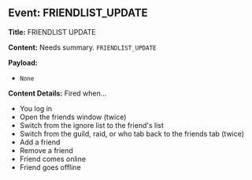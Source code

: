 ## Event: FRIENDLIST_UPDATE

**Title:** FRIENDLIST UPDATE

**Content:**
Needs summary.
`FRIENDLIST_UPDATE`

**Payload:**
- `None`

**Content Details:**
Fired when... 
- You log in
- Open the friends window (twice)
- Switch from the ignore list to the friend's list
- Switch from the guild, raid, or who tab back to the friends tab (twice)
- Add a friend
- Remove a friend
- Friend comes online
- Friend goes offline
